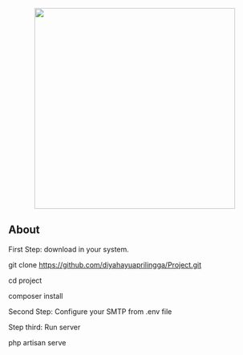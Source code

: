 <p align="center"><img src="https://res.cloudinary.com/dtfbvvkyp/image/upload/v1566331377/laravel-logolockup-cmyk-red.svg" width="400"></p>

</p>

## About
First Step: download in your system.

git clone https://github.com/diyahayuaprilingga/Project.git

cd project

composer install

Second Step: Configure your SMTP from .env file

Step third: Run server

php artisan serve

